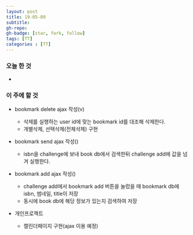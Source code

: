 ```yaml
---
layout: post
title: 19-05-09
subtitle: 
gh-repo: 
gh-badge: [star, fork, follow]
tags: [TT]
categories : [TT]
---
```


### 오늘 한 것 
- 


### 이 주에 할 것

- bookmark delete ajax 작성(v)
    - 삭제를 실행하는 user id에 맞는 bookmark id를 대조해 삭제한다.
    - 개별삭제, 선택삭제(전체삭제) 구현
- bookmark send ajax 작성()
    - isbn을 challenge에 보내 book db에서 검색한뒤 challenge add에 값을 넘겨 실행한다.
- bookmark add ajax 작성()
    - challenge add에서 bookmark add 버튼을 눌렀을 때 bookmark db에 isbn, 썸네일, title이 저장
    - 동시에 book db에 해당 정보가 있는지 검색하여 저장

- 개인프로젝트
    - 캘린더페이지 구현(ajax 이용 예정)